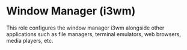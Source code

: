 # Window Manager (i3wm)

This role configures the window manager i3wm alongside other applications
such as file managers, terminal emulators, web browsers, media players, etc.

